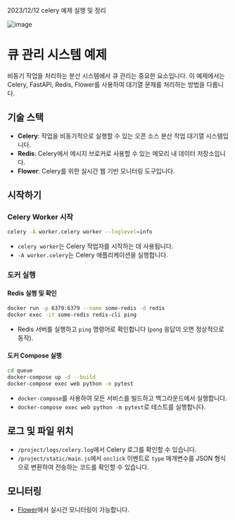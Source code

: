 2023/12/12 celery 예제 실행 및 정리

![image](https://github.com/quatch1247/celery_project/assets/80108373/0cdee4d6-7122-4cf8-93ba-51ce18af8c2c)

# 큐 관리 시스템 예제

비동기 작업을 처리하는 분산 시스템에서 큐 관리는 중요한 요소입니다. 이 예제에서는 Celery, FastAPI, Redis, Flower를 사용하여 대기열 문제를 처리하는 방법을 다룹니다.

## 기술 스택

- **Celery**: 작업을 비동기적으로 실행할 수 있는 오픈 소스 분산 작업 대기열 시스템입니다.
- **Redis**: Celery에서 메시지 브로커로 사용할 수 있는 메모리 내 데이터 저장소입니다.
- **Flower**: Celery를 위한 실시간 웹 기반 모니터링 도구입니다.

## 시작하기

### Celery Worker 시작

```bash
celery -A worker.celery worker --loglevel=info
```

- `celery worker`는 Celery 작업자를 시작하는 데 사용됩니다.
- `-A worker.celery`는 Celery 애플리케이션을 실행합니다.

### 도커 실행

#### Redis 실행 및 확인

```bash
docker run -p 6379:6379 --name some-redis -d redis
docker exec -it some-redis redis-cli ping
```

- Redis 서버를 실행하고 `ping` 명령어로 확인합니다 (`pong` 응답이 오면 정상적으로 동작).

#### 도커 Compose 실행

```bash
cd queue
docker-compose up -d --build
docker-compose exec web python -m pytest
```

- `docker-compose`를 사용하여 모든 서비스를 빌드하고 백그라운드에서 실행합니다.
- `docker-compose exec web python -m pytest`로 테스트를 실행합니다.

## 로그 및 파일 위치

- `/project/logs/celery.log`에서 Celery 로그를 확인할 수 있습니다.
- `/project/static/main.js`에서 `onclick` 이벤트로 `type` 매개변수를 JSON 형식으로 변환하여 전송하는 코드를 확인할 수 있습니다.

## 모니터링

- [Flower](http://localhost:5556/)에서 실시간 모니터링이 가능합니다.
